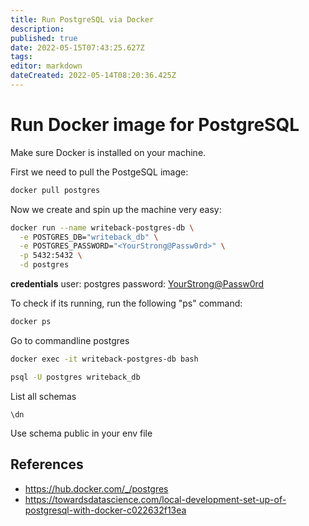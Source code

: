 ```yaml
---
title: Run PostgreSQL via Docker
description: 
published: true
date: 2022-05-15T07:43:25.627Z
tags: 
editor: markdown
dateCreated: 2022-05-14T08:20:36.425Z
---
```


# Run Docker image for PostgreSQL

Make sure Docker is installed on your machine.

First we need to pull the PostgeSQL image:

```bash
docker pull postgres
```

Now we create and spin up the machine very easy:

```bash
docker run --name writeback-postgres-db \
  -e POSTGRES_DB="writeback_db" \
  -e POSTGRES_PASSWORD="<YourStrong@Passw0rd>" \
  -p 5432:5432 \
  -d postgres
```

**credentials**
user: postgres
password: <YourStrong@Passw0rd>

To check if its running, run the following "ps" command:

```bash
docker ps
```

Go to commandline postgres

```bash
docker exec -it writeback-postgres-db bash
```

```bash
psql -U postgres writeback_db
```

List all schemas

```psql
\dn
```

Use schema public in your env file

## References

- https://hub.docker.com/_/postgres
- https://towardsdatascience.com/local-development-set-up-of-postgresql-with-docker-c022632f13ea
